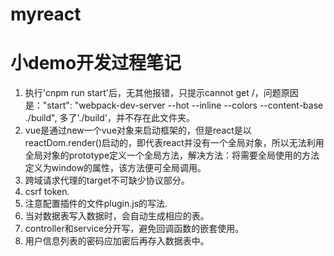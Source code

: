 # myreact
# 小demo开发过程笔记
1. 执行'cnpm run start'后，无其他报错，只提示cannot get /，问题原因是："start": "webpack-dev-server --hot --inline --colors --content-base ./build", 多了'./build'，并不存在此文件夹。
2. vue是通过new一个vue对象来启动框架的，但是react是以reactDom.render()启动的，即代表react并没有一个全局对象，所以无法利用全局对象的prototype定义一个全局方法，解决方法：将需要全局使用的方法定义为window的属性，该方法便可全局调用。
3. 跨域请求代理的target不可缺少协议部分。
4. csrf token.
5. 注意配置插件的文件plugin.js的写法.
6. 当对数据表写入数据时，会自动生成相应的表。
7. controller和service分开写，避免回调函数的嵌套使用。
8. 用户信息列表的密码应加密后再存入数据表中。
